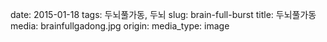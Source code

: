 date: 2015-01-18
tags: 두뇌풀가동, 두뇌
slug: brain-full-burst
title: 두뇌풀가동
media: brainfullgadong.jpg
origin: 
media_type: image
